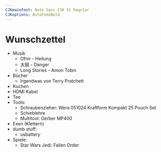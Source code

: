 ```yaml
---
CJKmainfont: Noto Sans CJK SC Regular
CJKoptions: AutoFakeBold
---
```


# Wunschzettel
- Musik
	- Ofnir - Heilung
	- 太鼓  - Danger
	- Long Stories - Amon Tobin
- Bücher
	- Irgendwas von Terry Pratchett
- Kuchen
- HDMI Kabel
- Tee
- Tools:
    - Schraubenzieher: Wera 051024 Kraftform Kompakt 25 Pouch Set
    - Schieblehre
    - Multitool: Gerber MP400
- Exen (Klettern)
- dumb stuff:
    - usbattery
- Spiele:
    - Star Wars Jedi: Fallen Order
